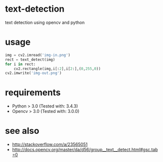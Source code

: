 # text-detection
text detection using opencv and python

# usage
``` python
img = cv2.imread('img-in.png')
rect = text_detect(img)
for i in rect:
    cv2.rectangle(img,i[:2],i[2:],(0,255,0))
cv2.imwrite('img-out.png')
```

# requirements
* Python > 3.0 (Tested with: 3.4.3)
* Opencv > 3.0 (Tested with: 3.0.0)

# see also
* http://stackoverflow.com/a/23565051
* http://docs.opencv.org/master/da/d56/group__text__detect.html#gsc.tab=0
